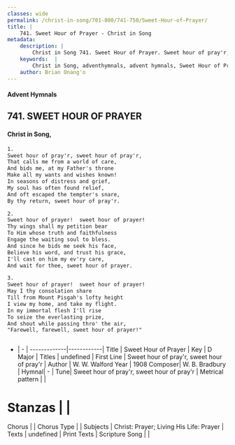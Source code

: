 ```yaml
---
classes: wide
permalink: /christ-in-song/701-800/741-750/Sweet-Hour-of-Prayer/
title: |
    741. Sweet Hour of Prayer - Christ in Song
metadata:
    description: |
        Christ in Song 741. Sweet Hour of Prayer. Sweet hour of pray'r, sweet hour of pray'r, That calls me from a world of care, And bids me, at my Father's throne Make all my wants and wishes known! In seasons of distress and grief, My soul has often found relief, And oft escaped the tempter's snare, By thy return, sweet hour of pray'r.
    keywords:  |
        Christ in Song, adventhymnals, advent hymnals, Sweet Hour of Prayer, Sweet hour of pray'r, sweet hour of pray'r. 
    author: Brian Onang'o
---
```


#### Advent Hymnals
## 741. SWEET HOUR OF PRAYER
####  Christ in Song,

```txt
1.
Sweet hour of pray'r, sweet hour of pray'r,
That calls me from a world of care,
And bids me, at my Father's throne
Make all my wants and wishes known!
In seasons of distress and grief,
My soul has often found relief,
And oft escaped the tempter's snare,
By thy return, sweet hour of pray'r.

2.
Sweet hour of prayer!  sweet hour of prayer!
Thy wings shall my petition bear
To Him whose truth and faithfulness
Engage the waiting soul to bless.
And since he bids me seek his face,
Believe his word, and trust his grace,
I'll cast on him my ev'ry care,
And wait for thee, sweet hour of prayer.

3.
Sweet hour of prayer!  sweet hour of prayer!
May I thy consolation share
Till from Mount Pisgah's lofty height
I view my home, and take my flight.
In my immortal flesh I'll rise
To seize the everlasting prize,
And shout while passing thro' the air,
"Farewell, farewell, sweet hour of prayer!" 



```

- |   -  |
-------------|------------|
Title | Sweet Hour of Prayer |
Key | D Major |
Titles | undefined |
First Line | Sweet hour of pray'r, sweet hour of pray'r |
Author | W. W. Walford
Year | 1908
Composer| W. B. Bradbury |
Hymnal|  - |
Tune| Sweet hour of pray'r, sweet hour of pray'r |
Metrical pattern | |
# Stanzas |  |
Chorus |  |
Chorus Type |  |
Subjects | Christ: Prayer; Living His Life: Prayer |
Texts | undefined |
Print Texts | 
Scripture Song |  |
    
